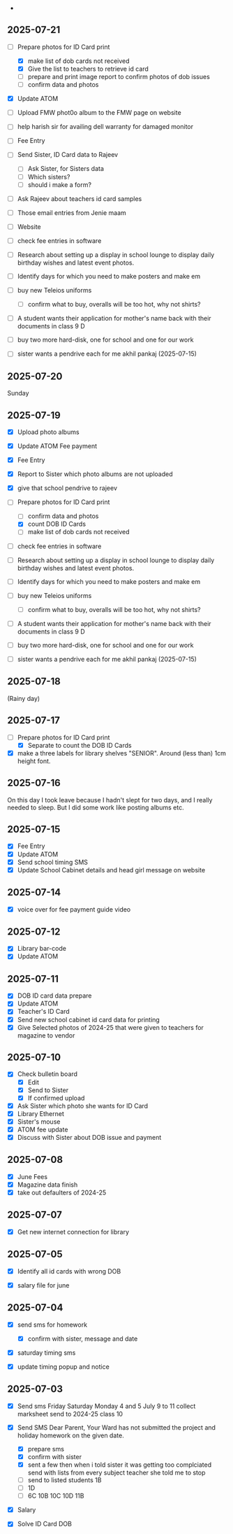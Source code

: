 -
## 2025-07-21
- [ ] Prepare photos for ID Card print
	- [x] make list of dob cards not received
	- [x] Give the list to teachers to retrieve id card
	- [ ] prepare and print image report to confirm photos of dob issues
	- [ ] confirm data and photos
- [x] Update ATOM
- [ ] Upload FMW phot0o album to the FMW page on website
- [ ] help harish sir for availing dell warranty for damaged monitor
- [ ] Fee Entry
- [ ] Send Sister, ID Card data to Rajeev
	- [ ] Ask Sister, for Sisters data
	- [ ] Which sisters?
	- [ ] should i make a form?
- [ ] Ask Rajeev about teachers id card samples
- [ ] Those email entries from Jenie maam
- [ ] Website
- [ ] check fee entries in software
- [ ] Research about setting up a display in school lounge to display daily birthday wishes and latest event photos.
- [ ] Identify days for which you need to make posters and make em
- [ ] buy new Teleios uniforms
	- [ ] confirm what to buy, overalls will be too hot, why not shirts?
- [ ] A student wants their application for mother's name back with their documents in class 9 D

- [ ] buy two more hard-disk, one for school and one for our work
- [ ] sister wants a pendrive each for me akhil pankaj (2025-07-15)
## 2025-07-20
Sunday
## 2025-07-19

- [x] Upload photo albums
- [x] Update ATOM Fee payment
- [x] Fee Entry
- [x] Report to Sister which photo albums are not uploaded
- [x] give that school pendrive to rajeev
- [ ] Prepare photos for ID Card print
	 - [ ] confirm data and photos
	 - [x]  count DOB ID Cards
	 - [ ] make list of dob cards not received
- [ ] check fee entries in software
- [ ] Research about setting up a display in school lounge to display daily birthday wishes and latest event photos.
- [ ] Identify days for which you need to make posters and make em
- [ ] buy new Teleios uniforms
	- [ ] confirm what to buy, overalls will be too hot, why not shirts?
- [ ] A student wants their application for mother's name back with their documents in class 9 D

- [ ] buy two more hard-disk, one for school and one for our work
- [ ] sister wants a pendrive each for me akhil pankaj (2025-07-15)

## 2025-07-18
(Rainy day)

## 2025-07-17
- [ ] Prepare photos for ID Card print
	 - [x] Separate to count the DOB ID Cards
- [x] make a three labels for library shelves "SENIOR". Around (less than) 1cm height font.
## 2025-07-16
On this day I took leave because I hadn't slept for two days, and I really needed to sleep. But I did some work like posting albums etc.
## 2025-07-15
- [x] Fee Entry
- [x] Update ATOM
- [x] Send school timing SMS
- [x] Update School Cabinet details and head girl message on website

## 2025-07-14

- [x] voice over for fee payment guide video
## 2025-07-12
 - [x] Library bar-code
 - [x] Update ATOM

## 2025-07-11
 - [x] DOB ID card data prepare
 - [x] Update ATOM
 - [x] Teacher's ID Card  
 - [x] Send new school cabinet id card data for printing
 - [x] Give Selected photos of 2024-25 that were given to teachers for magazine to vendor
## 2025-07-10

 - [x] Check bulletin board
	 - [x] Edit
	 - [x] Send to Sister
	 - [x] If confirmed upload
 - [x] Ask Sister which photo she wants for ID Card
 - [x] Library Ethernet
 - [x] Sister's mouse
 - [x] ATOM fee update
 - [x] Discuss with Sister about DOB issue and payment

## 2025-07-08
- [x] June Fees
- [x] Magazine data finish
- [x] take out defaulters of 2024-25

## 2025-07-07
- [x] Get new internet connection for library

## 2025-07-05
- [x] Identify all id cards with wrong DOB
- [x] salary file for june


## 2025-07-04
- [x] send sms for homework
	- [x] confirm with sister, message and date
- [x] saturday timing sms
- [x] update timing popup and notice


## 2025-07-03

- [x] Send sms
      Friday Saturday Monday
	  4 and 5 July
	  9 to 11
	  collect marksheet
	  send to 2024-25 class 10
- [x] Send SMS
      Dear Parent,
      Your Ward has not submitted the project and holiday homework on the given date.
    - [x] prepare sms
    - [x] confirm with sister
    - [x] sent a few then when i told sister it was getting too complciated send with lists from every subject teacher she told me to stop
    - [ ] send to listed students
        1B  
    - [ ] 1D
    - [ ] 6C
        10B
        10C
        10D
        11B

- [x] Salary

- [x] Solve ID Card DOB
